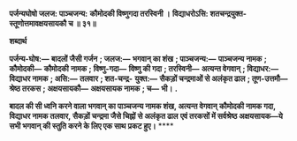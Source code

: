 **पर्जन्यघोषो जलज: पाञ्चजन्य:** **कौमोदकी विष्णुगदा तरस्विनी ।** **विद्याधरोऽसि: शतचन्द्रयुक्त-** **स्तूणोत्तमावक्षयसायकौ च ॥ ३१॥** 

**शब्दार्थ** 

**पर्जन्य-घोष:—** **बादलों जैसी गर्जन** **; जलज:—** **भगवान् का शंख** **; पाञ्चजन्य:—** **पाञ्चजन्य नामक** **; कौमोदकी—** **कौमोदकी** **नामक** **; विष्णु-गदा—** **विष्णु की गदा** **; तरस्विनी—** **अत्यन्त वेगवान्** **; विद्याधर:—** **विद्याधर नामक** **; असि:—** **तलवार** **; शत-चन्द्र-** **युक्त:—** **सैकड़ों चन्द्रमाओं से अलंकृत ढाल** **; तूण-उत्तमौ—** **श्रेष्ठ तरकस** **; अक्षयसायकौ—** **अक्षयसायक नामक** **; च—** **भी।** **.** 

**बादल की सी ध्वनि करने वाला भगवान् का पाञ्चजन्य नामक शंख, अत्यन्त वेगवान्** **कौमोदकी नामक गदा, विद्याधर नामक तलवार, सैकड़ों चन्द्रमा जैसे चिह्नों से अलंकृत ढाल** **एवं तरकसों में सर्वश्रेष्ठ अक्षयसायक—ये सभी भगवान् की स्तुति करने के लिए एक साथ** **प्रकट हुए।** **** 